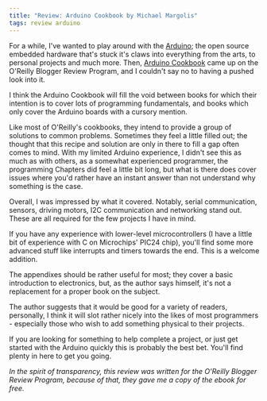```yaml
---
title: "Review: Arduino Cookbook by Michael Margolis"
tags: review arduino
---
```


For a while, I've wanted to play around with the [Arduino](http://arduino.cc/); the open source embedded hardware that's stuck it's claws into everything from the arts, to personal projects and much more. Then, [Arduino Cookbook](http://oreilly.com/catalog/9780596802486/) came up on the O'Reilly Blogger Review Program, and I couldn't say no to having a pushed look into it.

I think the Arduino Cookbook will fill the void between books for which their intention is to cover lots of programming fundamentals, and books which only cover the Arduino boards with a cursory mention.

Like most of O'Reilly's cookbooks, they intend to provide a group of solutions to common problems. Sometimes they feel a little filled out; the thought that this recipe and solution are only in there to fill a gap often comes to mind. With my limited Arduino experience, I didn't see this as much as with others, as a somewhat experienced programmer, the programming Chapters did feel a little bit long, but what is there does cover issues where you'd rather have an instant answer than not understand why something is the case.

Overall, I was impressed by what it covered. Notably, serial communication, sensors, driving motors, I2C communication and networking stand out. These are all required for the few projects I have in mind.

If you have any experience with lower-level microcontrollers (I have a little bit of experience with C on Microchips' PIC24 chip), you'll find some more advanced stuff like interrupts and timers towards the end. This is a welcome addition.

The appendixes should be rather useful for most; they cover a basic introduction to electronics, but, as the author says himself, it's not a replacement for a proper book on the subject.

The author suggests that it would be good for a variety of readers, personally, I think it will slot rather nicely into the likes of most programmers - especially those who wish to add something physical to their projects.

If you are looking for something to help complete a project, or just get started with the Arduino quickly this is probably the best bet. You'll find plenty in here to get you going.

_In the spirit of transparency, this review was written for the O'Reilly Blogger Review Program, because of that, they gave me a copy of the ebook for free._

